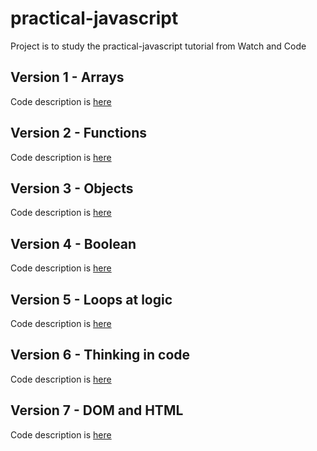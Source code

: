 # practical-javascript

Project is to study the practical-javascript tutorial from Watch and Code

## Version 1 - Arrays

Code description is [here](https://github.com/ekaterinaasf/practical-javascript/blob/master/arrays.js)

## Version 2 - Functions

Code description is [here](https://github.com/ekaterinaasf/practical-javascript/blob/master/functions.js)

## Version 3 - Objects

Code description is [here](https://github.com/ekaterinaasf/practical-javascript/blob/master/objects.js)

## Version 4 - Boolean

Code description is [here](https://github.com/ekaterinaasf/practical-javascript/blob/master/boolean.js)

## Version 5 - Loops at logic

Code description is [here](https://github.com/ekaterinaasf/practical-javascript/blob/master/loops.js)

## Version 6 - Thinking in code

Code description is [here](https://github.com/ekaterinaasf/practical-javascript/blob/master/thinking.js)

## Version 7 - DOM and HTML

Code description is [here](https://github.com/ekaterinaasf/practical-javascript/tree/dom)
